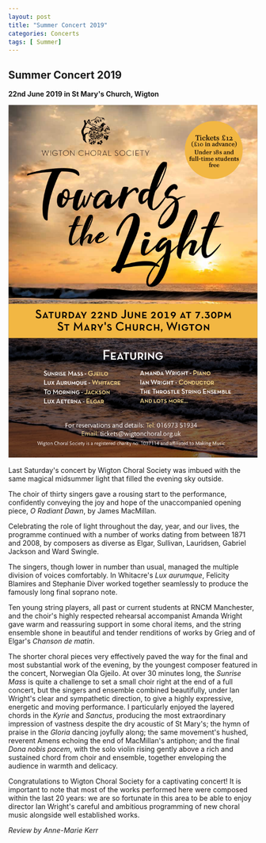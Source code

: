 ```yaml
---
layout: post
title: "Summer Concert 2019"
categories: Concerts
tags: [ Summer]
---
```

## Summer Concert 2019 

__22nd June 2019 in St Mary's Church, Wigton__

![Towards the Light Poster](/assets/images/posters/TowardsTheLightPoster.png)

Last Saturday's concert by Wigton Choral Society was imbued with the same magical midsummer light that filled the evening sky outside.

The choir of thirty singers gave a rousing start to the performance, confidently conveying the joy and hope of the unaccompanied opening piece, *O Radiant Dawn*, by James MacMillan. 

Celebrating the role of light throughout the day, year, and our lives, the programme continued with a number of works dating from between 1871 and 2008, by composers as diverse as Elgar, Sullivan, Lauridsen, Gabriel Jackson and Ward Swingle. 

The singers, though lower in number than usual, managed the multiple division of voices comfortably. In Whitacre's *Lux aurumque*, Felicity Blamires and Stephanie Diver worked together seamlessly to produce the famously long final soprano note.

Ten young string players, all past or current students at RNCM Manchester, and the choir's highly respected rehearsal accompanist Amanda Wright gave warm and reassuring support in some choral items, and the string ensemble shone in beautiful and tender renditions of works by Grieg and of Elgar's *Chanson de matin*.

The shorter choral pieces very effectively paved the way for the final and most substantial work of the evening, by the youngest composer featured in the concert, Norwegian Ola Gjeilo. At over 30 minutes long, the *Sunrise Mass* is quite a challenge to set a small choir right at the end of a full concert, but the singers and ensemble combined beautifully, under Ian Wright's clear and sympathetic direction, to give a highly expressive, energetic and moving performance. I particularly enjoyed the layered chords in the *Kyrie* and *Sanctus*, producing the most extraordinary impression of vastness despite the dry acoustic of St Mary's; the hymn of praise in the *Gloria* dancing joyfully along; the same movement's hushed, reverent Amens echoing the end of MacMillan's antiphon; and
the final *Dona nobis pacem*, with the solo violin rising gently above a rich and sustained chord from choir and ensemble, together enveloping the audience in warmth and delicacy. 

Congratulations to Wigton Choral Society for a captivating concert! It is important to note that most of the works performed here were composed within the last 20 years: we are so fortunate in this area to be able to enjoy director Ian Wright's careful and ambitious programming of new choral music alongside well established works.

_Review by Anne-Marie Kerr_
